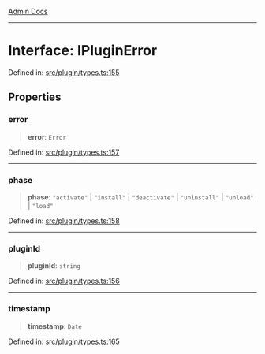 [Admin Docs](/)

***

# Interface: IPluginError

Defined in: [src/plugin/types.ts:155](https://github.com/Sourya07/talawa-api/blob/aac5f782223414da32542752c1be099f0b872196/src/plugin/types.ts#L155)

## Properties

### error

> **error**: `Error`

Defined in: [src/plugin/types.ts:157](https://github.com/Sourya07/talawa-api/blob/aac5f782223414da32542752c1be099f0b872196/src/plugin/types.ts#L157)

***

### phase

> **phase**: `"activate"` \| `"install"` \| `"deactivate"` \| `"uninstall"` \| `"unload"` \| `"load"`

Defined in: [src/plugin/types.ts:158](https://github.com/Sourya07/talawa-api/blob/aac5f782223414da32542752c1be099f0b872196/src/plugin/types.ts#L158)

***

### pluginId

> **pluginId**: `string`

Defined in: [src/plugin/types.ts:156](https://github.com/Sourya07/talawa-api/blob/aac5f782223414da32542752c1be099f0b872196/src/plugin/types.ts#L156)

***

### timestamp

> **timestamp**: `Date`

Defined in: [src/plugin/types.ts:165](https://github.com/Sourya07/talawa-api/blob/aac5f782223414da32542752c1be099f0b872196/src/plugin/types.ts#L165)
